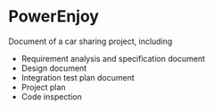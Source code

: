 # PowerEnjoy
Document of a car sharing project, including
* Requirement analysis and specification document
* Design document
* Integration test plan document
* Project plan
* Code inspection
